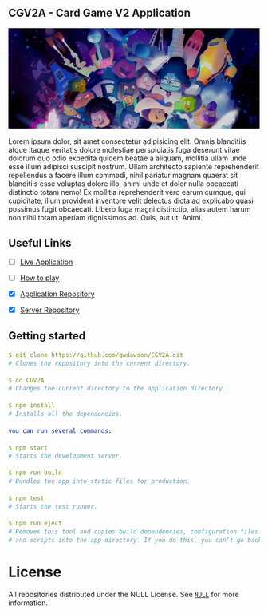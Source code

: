 ## CGV2A - Card Game V2 Application

![An illustration showing a variety of differently themed Octocats. Monuments from different cities are indicated in the background like the Space Needle, Berlin Fernsehturm and Transamerica Pyramid.](./assets/banner.jpeg)

Lorem ipsum dolor, sit amet consectetur adipisicing elit. Omnis blanditiis atque itaque veritatis dolore molestiae perspiciatis fuga deserunt vitae dolorum quo odio expedita quidem beatae a aliquam, mollitia ullam unde esse illum adipisci suscipit nostrum. Ullam architecto sapiente reprehenderit repellendus a facere illum commodi, nihil pariatur magnam quaerat sit blanditiis esse voluptas dolore illo, animi unde et dolor nulla obcaecati distinctio totam nemo! Ex mollitia reprehenderit vero earum cumque, qui cupiditate, illum provident inventore velit delectus dicta ad explicabo quasi possimus fugit obcaecati. Libero fuga magni distinctio, alias autem harum non nihil totam aperiam dignissimos ad. Quis, aut ut. Animi.

## Useful Links

- [ ] [Live Application]()
- [ ] [How to play]()

- [x] [Application Repository](https://github.com/gwdawson/CGV2A)
- [x] [Server Repository](https://github.com/gwdawson/CGV2S)

## Getting started

```yaml
$ git clone https://github.com/gwdawson/CGV2A.git
# Clones the repository into the current directory.

$ cd CGV2A
# Changes the current directory to the application directory.

$ npm install
# Installs all the dependencies.

you can run several commands:

$ npm start
# Starts the development server.

$ npm run build
# Bundles the app into static files for production.

$ npm test
# Starts the test runner.

$ npm run eject
# Removes this tool and copies build dependencies, configuration files
# and scripts into the app directory. If you do this, you can’t go back!
```

# License

All repositories distributed under the NULL License. See [`NULL`]() for more information.
